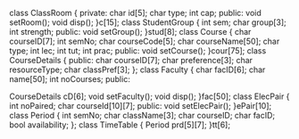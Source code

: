 class ClassRoom
{
    private:
    char id[5];
    char type;
    int cap;
public:
    void setRoom();
    void disp();
}c[15];
class StudentGroup
{
    int sem;
    char group[3];
    int strength;
  public:
    void setGroup();
}stud[8];
class Course
{
    char courseID[7];
    int semNo;
    char courseCode[5];
    char courseName[50];
    char type;
    int lec;
    int tut;
    int prac;
public:
    void setCourse();
}cour[75];
class CourseDetails
{
    public:
  char courseID[7];
  char preference[3];
  char resourceType;
  char classPref[3];
};
class Faculty
{
  char facID[6];
  char name[50];
  int noCourses;
  public:

  CourseDetails cD[6];
      void setFaculty();
      void disp();
}fac[50];
class ElecPair
{
    int noPaired;
    char courseId[10][7];
public:
    void setElecPair();
}ePair[10];
class Period
{
    int semNo;
    char className[3];
    char courseID;
    char facID;
    bool availability;
};
class TimeTable
{
    Period prd[5][7];
}tt[6];
